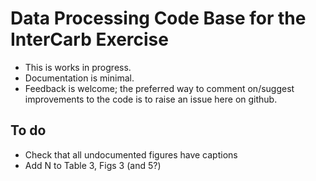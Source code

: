 # Data Processing Code Base for the InterCarb Exercise

+ This is works in progress.
+ Documentation is minimal.
+ Feedback is welcome; the preferred way to comment on/suggest improvements to the code is to raise an issue here on github.

## To do

+ Check that all undocumented figures have captions
+ Add N to Table 3, Figs 3 (and 5?)
